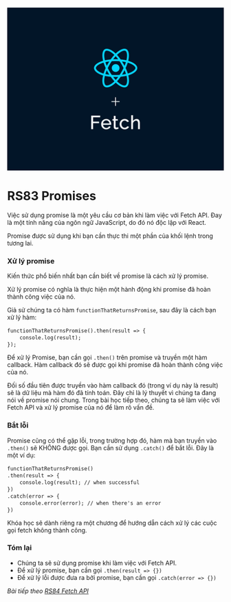 ![Create-HTML-1](images/fetch.webp) 

# RS83 Promises

Việc sử dụng promise là một yêu cầu cơ bản khi làm việc với Fetch API. Đay là một tính năng của ngôn ngữ JavaScript, do đó nó độc lập với React.

Promise được sử dụng khi bạn cần thực thi một phần của khối lệnh trong tương lai.

### Xử lý promise

Kiến thức phổ biến nhất bạn cần biết về promise là cách xử lý promise.

Xử lý promise có nghĩa là thực hiện một hành động khi promise đã hoàn thành công việc của nó.

Giả sử chúng ta có hàm `functionThatReturnsPromise`, sau đây là cách bạn xử lý hàm:

```
functionThatReturnsPromise().then(result => {
    console.log(result);
});
```

Để xử lý Promise, bạn cần gọi `.then()` trên promise và truyền một hàm callback. Hàm callback đó sẽ được gọi khi promise đã hoàn thành công việc của nó.

Đối số đầu tiên được truyền vào hàm callback đó (trong ví dụ này là result) sẽ là dữ liệu mà hàm đó đã tính toán. Đây chỉ là lý thuyết vì chúng ta đang nói về promise nói chung. Trong bài học tiếp theo, chúng ta sẽ làm việc với Fetch API và xử lý promise của nó để làm rõ vấn đề.

### Bắt lỗi

Promise cũng có thể gặp lỗi, trong trường hợp đó, hàm mà bạn truyền vào `.then()` sẽ KHÔNG được gọi. Bạn cần sử dụng `.catch()` để bắt lỗi. Đây là một ví dụ:

```
functionThatReturnsPromise()
.then(result => {
    console.log(result); // when successful
})
.catch(error => {
    console.error(error); // when there's an error
})
```

Khóa học sẽ dành riêng ra một chương để hướng dẫn cách xử lý các cuộc gọi fetch không thành công.

### Tóm lại

- Chúng ta sẽ sử dụng promise khi làm việc với Fetch API.
- Để xử lý promise, bạn cần gọi `.then(result => {})`
- Để xử lý lỗi được đưa ra bởi promise, bạn cần gọi `.catch(error => {})`


*Bài tiếp theo [RS84 Fetch API](/lesson/session/session_84_fetch.md)*